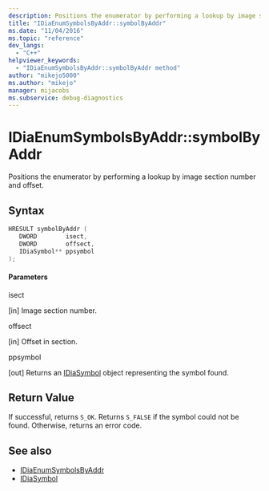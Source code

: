 ```yaml
---
description: Positions the enumerator by performing a lookup by image section number and offset.
title: "IDiaEnumSymbolsByAddr::symbolByAddr"
ms.date: "11/04/2016"
ms.topic: "reference"
dev_langs:
  - "C++"
helpviewer_keywords:
  - "IDiaEnumSymbolsByAddr::symbolByAddr method"
author: "mikejo5000"
ms.author: "mikejo"
manager: mijacobs
ms.subservice: debug-diagnostics
---
```


# IDiaEnumSymbolsByAddr::symbolByAddr

Positions the enumerator by performing a lookup by image section number and offset.

## Syntax

```c++
HRESULT symbolByAddr (
   DWORD        isect,
   DWORD        offsect,
   IDiaSymbol** ppsymbol
);
```

#### Parameters

isect

[in] Image section number.

offsect

[in] Offset in section.

ppsymbol

[out] Returns an [IDiaSymbol](../../debugger/debug-interface-access/idiasymbol.md) object representing the symbol found.

## Return Value

If successful, returns `S_OK`. Returns `S_FALSE` if the symbol could not be found. Otherwise, returns an error code.

## See also

- [IDiaEnumSymbolsByAddr](../../debugger/debug-interface-access/idiaenumsymbolsbyaddr.md)
- [IDiaSymbol](../../debugger/debug-interface-access/idiasymbol.md)
